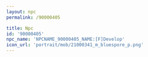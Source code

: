 ```yaml
---
layout: npc
permalink: /90000405

title: Npc
id: '90000405'
npc_name: 'NPCNAME_90000405_NAME:[F]Develop'
icon_url: 'portrait/mob/21000341_m_bluespore_p.png'
---
```

